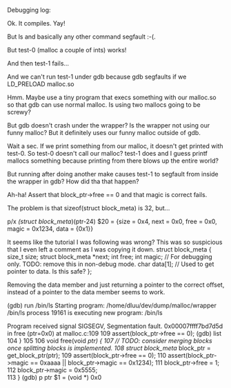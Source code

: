 Debugging log:

Ok. It compiles. Yay!

But ls and basically any other command segfault :-(.

But test-0 (malloc a couple of ints) works!

And then test-1 fails...

And we can't run test-1 under gdb because gdb segfaults if we LD_PRELOAD malloc.so

Hmm. Maybe use a tiny program that execs something with our malloc.so so that gdb can use normal malloc. Is using two mallocs going to be screwy?

But gdb doesn't crash under the wrapper? Is the wrapper not using our funny malloc? But it definitely uses our funny malloc outside of gdb.

Wait a sec. If we print something from our malloc, it doesn't get printed with test-0. So test-0 doesn't call our malloc? test-1 does and I guess printf mallocs something because printing from there blows up the entire world?

But running after doing another make causes test-1 to segfault from inside the wrapper in gdb? How did tha that happen? 

Ah-ha! Assert that block_ptr->free == 0 and that magic is correct fails.

The problem is that sizeof(struct block_meta) is 32, but...

p/x *(struct block_meta*)(ptr-24)
$20 = {size = 0x4, next = 0x0, free = 0x0, magic = 0x1234, data = {0x1}}

It seems like the tutorial I was following was wrong? This was so suspicious that I even left a comment as I was copying it down.
struct block_meta {
  size_t size;
  struct block_meta *next;
  int free;
  int magic;    // For debugging only. TODO: remove this in non-debug mode.
  char data[1]; // Used to get pointer to data. Is this safe?
};

Removing the data member and just returning a pointer to the correct offset, instead of a pointer to the data member seems to work.

(gdb) run /bin/ls
Starting program: /home/dluu/dev/dump/malloc/wrapper /bin/ls
process 19161 is executing new program: /bin/ls

Program received signal SIGSEGV, Segmentation fault.
0x00007ffff7bd7d5d in free (ptr=0x0) at malloc.c:109
109       assert(block_ptr->free == 0);
(gdb) list
104     }
105
106     void free(void *ptr) {
107       // TODO: consider merging blocks once splitting blocks is implemented.
108       struct block_meta* block_ptr = get_block_ptr(ptr);
109       assert(block_ptr->free == 0);
110       assert(block_ptr->magic == 0xaaaa || block_ptr->magic == 0x1234);
111       block_ptr->free = 1;
112       block_ptr->magic = 0x5555;  
113     }
(gdb) p ptr
$1 = (void *) 0x0
